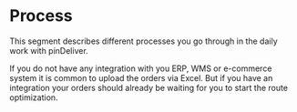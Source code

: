 # Process

This segment describes different processes you go through in the daily work with pinDeliver.

If you do not have any integration with you ERP, WMS or e-commerce system it is common to upload the orders via Excel. But if you have an integration your orders should already be waiting for you to start the route optimization.
